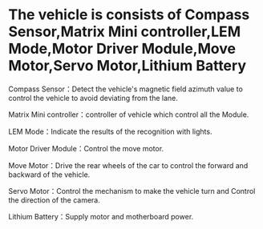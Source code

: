 # The vehicle is consists of Compass Sensor,Matrix Mini controller,LEM Mode,Motor Driver Module,Move Motor,Servo Motor,Lithium Battery

Compass Sensor：Detect the vehicle's magnetic field azimuth value to control the vehicle to avoid deviating from the lane.

Matrix Mini controller：controller of vehicle which control all the Module.

LEM Mode：Indicate the results of the recognition with lights.

Motor Driver Module：Control the move motor.

Move Motor：Drive the rear wheels of the car to control the forward and backward of the vehicle.

Servo Motor：Control the mechanism to make the vehicle turn and Control the direction of the camera.

Lithium Battery：Supply motor and motherboard power.
